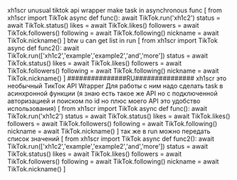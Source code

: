 xh1scr unusual tiktok api wrapper
make task in asynchronous func
[
from xh1scr import TikTok
async def func():
	await TikTok.run('xh1c2')
	status = await TikTok.status()
	likes = await TikTok.likes()
	followers = await TikTok.followers()
	following = await TikTok.following()
	nickname = await TikTok.nickname()
	]
btw u can get list in run
[
from xh1scr import TikTok
async def func2():
	await TikTok.run(['xh1c2','example','example2','and','more'])
	status = await TikTok.status()
	likes = await TikTok.likes()
	followers = await TikTok.followers()
	following = await TikTok.following()
	nickname = await TikTok.nickname()
	]
###############RU###############
xh1scr это необычный ТикТок API Wrapper
Для работы с ним надо сделать task в асинхронной функции
(я знаю есть такое же API но с подключенной авторизацией и поиском по id но плюс моего API это удобство использования)
[
from xh1scr import TikTok
async def func():
	await TikTok.run('xh1c2') 
	status = await TikTok.status() 
	likes = await TikTok.likes()
	followers = await TikTok.followers()
	following = await TikTok.following()
	nickname = await TikTok.nickname()
	]
так же в run можно передать список значений
[
from xh1scr import TikTok
async def func2():
	await TikTok.run(['xh1c2','example','example2','and','more'])
	status = await TikTok.status()
	likes = await TikTok.likes()
	followers = await TikTok.followers()
	following = await TikTok.following()
	nickname = await TikTok.nickname()
	]

